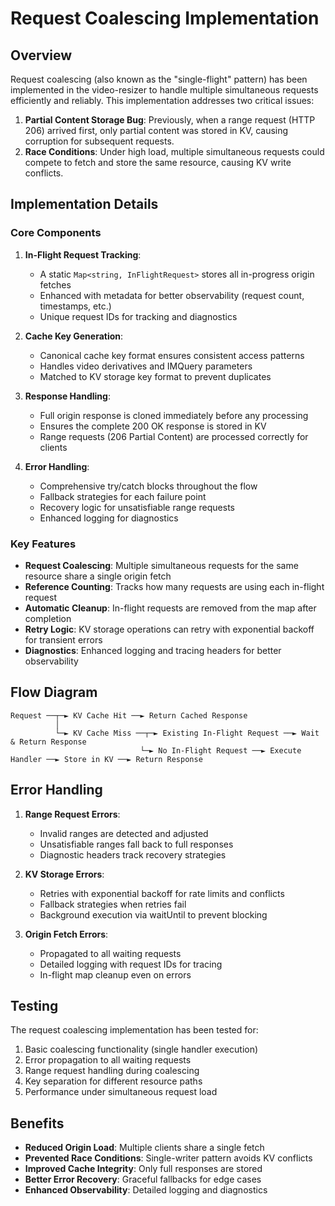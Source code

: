 # Request Coalescing Implementation

## Overview

Request coalescing (also known as the "single-flight" pattern) has been implemented in the video-resizer to handle multiple simultaneous requests efficiently and reliably. This implementation addresses two critical issues:

1. **Partial Content Storage Bug**: Previously, when a range request (HTTP 206) arrived first, only partial content was stored in KV, causing corruption for subsequent requests.
2. **Race Conditions**: Under high load, multiple simultaneous requests could compete to fetch and store the same resource, causing KV write conflicts.

## Implementation Details

### Core Components

1. **In-Flight Request Tracking**:
   - A static `Map<string, InFlightRequest>` stores all in-progress origin fetches
   - Enhanced with metadata for better observability (request count, timestamps, etc.)
   - Unique request IDs for tracking and diagnostics

2. **Cache Key Generation**:
   - Canonical cache key format ensures consistent access patterns
   - Handles video derivatives and IMQuery parameters
   - Matched to KV storage key format to prevent duplicates

3. **Response Handling**:
   - Full origin response is cloned immediately before any processing
   - Ensures the complete 200 OK response is stored in KV
   - Range requests (206 Partial Content) are processed correctly for clients

4. **Error Handling**:
   - Comprehensive try/catch blocks throughout the flow
   - Fallback strategies for each failure point
   - Recovery logic for unsatisfiable range requests
   - Enhanced logging for diagnostics

### Key Features

- **Request Coalescing**: Multiple simultaneous requests for the same resource share a single origin fetch
- **Reference Counting**: Tracks how many requests are using each in-flight request
- **Automatic Cleanup**: In-flight requests are removed from the map after completion
- **Retry Logic**: KV storage operations can retry with exponential backoff for transient errors
- **Diagnostics**: Enhanced logging and tracing headers for better observability

## Flow Diagram

```
Request ──┬─► KV Cache Hit ──► Return Cached Response
          │
          └─► KV Cache Miss ──┬─► Existing In-Flight Request ──► Wait & Return Response
                             └─► No In-Flight Request ──► Execute Handler ──► Store in KV ──► Return Response
```

## Error Handling

1. **Range Request Errors**:
   - Invalid ranges are detected and adjusted
   - Unsatisfiable ranges fall back to full responses
   - Diagnostic headers track recovery strategies

2. **KV Storage Errors**:
   - Retries with exponential backoff for rate limits and conflicts
   - Fallback strategies when retries fail
   - Background execution via waitUntil to prevent blocking

3. **Origin Fetch Errors**:
   - Propagated to all waiting requests
   - Detailed logging with request IDs for tracing
   - In-flight map cleanup even on errors

## Testing

The request coalescing implementation has been tested for:

1. Basic coalescing functionality (single handler execution)
2. Error propagation to all waiting requests
3. Range request handling during coalescing
4. Key separation for different resource paths
5. Performance under simultaneous request load

## Benefits

- **Reduced Origin Load**: Multiple clients share a single fetch
- **Prevented Race Conditions**: Single-writer pattern avoids KV conflicts
- **Improved Cache Integrity**: Only full responses are stored
- **Better Error Recovery**: Graceful fallbacks for edge cases
- **Enhanced Observability**: Detailed logging and diagnostics